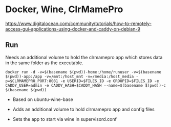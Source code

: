 # Docker, Wine, ClrMamePro

https://www.digitalocean.com/community/tutorials/how-to-remotely-access-gui-applications-using-docker-and-caddy-on-debian-9

## Run

Needs an additional volume to hold the clrmamepro app which stores data in the same folder as the executable.

```
docker run -d -v=$(basename $(pwd))-home:/home/runuser -v=$(basename $(pwd))-app:/app -v=/mnt:/host_mnt -v=/media:/host_media -p=$CLRMAMEPRO_PORT:8081 -e USERID=$FILES_ID -e GROUPID=$FILES_ID -e CADDY_USER=admin -e CADDY_HASH=$CADDY_HASH --name=$(basename $(pwd))-c $(basename $(pwd))
```

* Based on ubuntu-wine-base

* Adds an additional volume to hold clrmamepro app and config files

* Sets the app to start via wine in supervisord.conf



